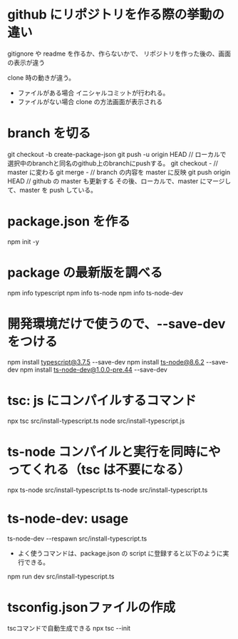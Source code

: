 # github にリポジトリを作る際の挙動の違い

gitignore や readme を作るか、作らないかで、
リポジトリを作った後の、画面の表示が違う

clone 時の動きが違う。

- ファイルがある場合
  イニシャルコミットが行われる。
- ファイルがない場合
  clone の方法画面が表示される

# branch を切る

git checkout -b create-package-json
git push -u origin HEAD  // ローカルで選択中のbranchと同名のgithub上のbranchにpushする。
git checkout - // master に変わる
git merge - // branch の内容を master に反映
git push origin HEAD // github の master も更新する
その後、ローカルで、master にマージして、master を push している。

# package.json を作る

npm init -y

# package の最新版を調べる

npm info typescript
npm info ts-node
npm info ts-node-dev

# 開発環境だけで使うので、--save-dev をつける

npm install typescript@3.7.5 --save-dev
npm install ts-node@8.6.2 --save-dev
npm install ts-node-dev@1.0.0-pre.44 --save-dev

# tsc: js にコンパイルするコマンド

npx tsc src/install-typescript.ts
node src/install-typescript.js

# ts-node コンパイルと実行を同時にやってくれる（tsc は不要になる）

npx ts-node src/install-typescript.ts
ts-node src/install-typescript.ts

# ts-node-dev: usage

ts-node-dev --respawn src/install-typescript.ts

- よく使うコマンドは、package.json の script に登録すると以下のように実行できる。

npm run dev src/install-typescript.ts


# tsconfig.jsonファイルの作成
tscコマンドで自動生成できる
npx tsc --init

